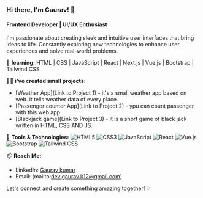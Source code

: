 ### Hi there, I'm Gaurav! 👋
#### Frontend Developer | UI/UX Enthusiast

I'm passionate about creating sleek and intuitive user interfaces that bring ideas to life. Constantly exploring new technologies to enhance user experiences and solve real-world problems.

🚀 **learning:** HTML | CSS | JavaScript | React | Next.js | Vue.js | Bootstrap | Tailwind CSS



👨‍💻 **i've created small projects:**
- [Weather App](Link to Project 1) - it's a small weather app based on web. it tells weather data of every place.
- [Passenger counter App](Link to Project 2) - ypu can count passenger with this web app
- [Blackjack game](Link to Project 3) - it is a short game of black jack written in HTML, CSS AND JS.

🔧 **Tools & Technologies:**
![HTML5](https://img.shields.io/badge/-HTML5-E34F26?style=flat&logo=html5&logoColor=white)
![CSS3](https://img.shields.io/badge/-CSS3-1572B6?style=flat&logo=css3&logoColor=white)
![JavaScript](https://img.shields.io/badge/-JavaScript-F7DF1E?style=flat&logo=javascript&logoColor=black)
![React](https://img.shields.io/badge/-React-61DAFB?style=flat&logo=react&logoColor=black)
![Vue.js](https://img.shields.io/badge/-Vue.js-4FC08D?style=flat&logo=vue.js&logoColor=white)
![Bootstrap](https://img.shields.io/badge/-Bootstrap-563D7C?style=flat&logo=bootstrap&logoColor=white)
![Tailwind CSS](https://img.shields.io/badge/-Tailwind_CSS-38B2AC?style=flat&logo=tailwind-css&logoColor=white)

📫 **Reach Me:**
- LinkedIn: [Gaurav kumar](https://www.linkedin.com/in/gaurav-kumar-157b66299/)
- Email: (mailto:dev.gaurav.k12@gmail.com)

Let's connect and create something amazing together! 💡
